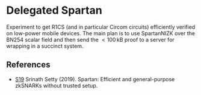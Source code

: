 # Delegated Spartan

Experiment to get R1CS (and in particular Circom circuits) efficiently verified on low-power mobile devices. The main plan is to use SpartanNIZK over the BN254 scalar field and then send the $<100\,\mathrm{kB}$ proof to a server for wrapping in a succinct system.

## References

* [S19] Srinath Setty (2019). Spartan: Efficient and general-purpose zkSNARKs without trusted setup.

[S19]: https://eprint.iacr.org/2019/550
